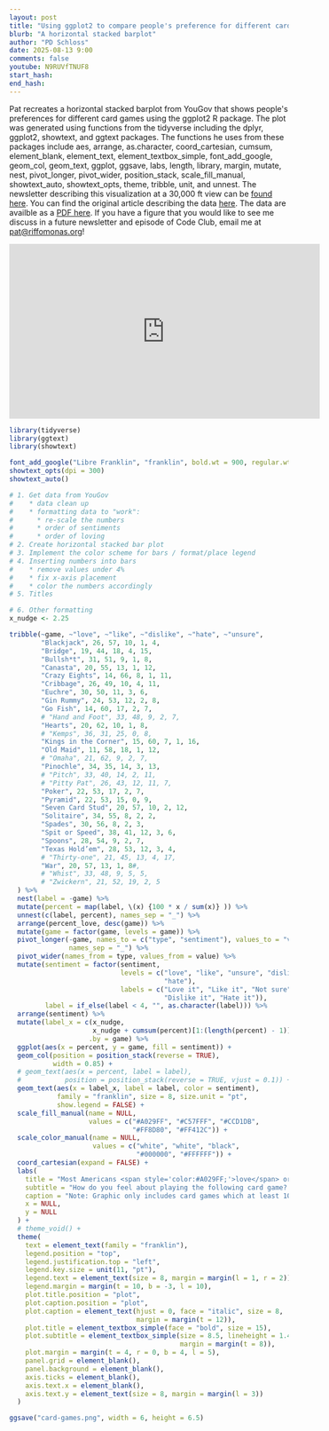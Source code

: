 ```yaml
---
layout: post
title: "Using ggplot2 to compare people's preference for different card games (CC365)"
blurb: "A horizontal stacked barplot"
author: "PD Schloss"
date: 2025-08-13 9:00
comments: false
youtube: N9RUVfTNUF8
start_hash: 
end_hash: 
---
```


Pat recreates a horizontal stacked barplot from YouGov that shows people's preferences for different card games using the ggplot2 R package. The plot was generated using functions from the tidyverse including the dplyr, ggplot2, showtext, and ggtext packages. The functions he uses from these packages include aes, arrange, as.character, coord_cartesian, cumsum, element_blank, element_text, element_textbox_simple, font_add_google, geom_col, geom_text, ggplot, ggsave, labs, length, library, margin, mutate, nest, pivot_longer, pivot_wider, position_stack, scale_fill_manual, showtext_auto, showtext_opts, theme, tribble, unit, and unnest. The newsletter describing this visualization at a 30,000 ft view can be [found here](https://shop.riffomonas.org/posts/visualizing-how-americans-feel-about-different-card-games). You can find the original article describing the data [here](https://today.yougov.com/entertainment/articles/45795-how-americans-feel-about-30-card-games). The data are availble as a [PDF here](https://d3nkl3psvxxpe9.cloudfront.net/documents/crosstabs_Card_Games.pdf). If you have a figure that you would like to see me discuss in a future newsletter and episode of Code Club, email me at pat@riffomonas.org!


<iframe style="margin: 0 auto;display:block;" width="560" height="315" src="https://www.youtube.com/embed/{{ page.youtube }}" frameborder="0" allow="accelerometer; autoplay; encrypted-media; gyroscope; picture-in-picture" allowfullscreen></iframe>


```R
library(tidyverse)
library(ggtext)
library(showtext)

font_add_google("Libre Franklin", "franklin", bold.wt = 900, regular.wt = 500)
showtext_opts(dpi = 300)
showtext_auto()

# 1. Get data from YouGov
#    * data clean up
#    * formatting data to "work":
#      * re-scale the numbers
#      * order of sentiments
#      * order of loving
# 2. Create horizontal stacked bar plot
# 3. Implement the color scheme for bars / format/place legend
# 4. Inserting numbers into bars
#    * remove values under 4%
#    * fix x-axis placement
#    * color the numbers accordingly
# 5. Titles

# 6. Other formatting
x_nudge <- 2.25

tribble(~game, ~"love", ~"like", ~"dislike", ~"hate", ~"unsure",
        "Blackjack", 26, 57, 10, 1, 4,
        "Bridge", 19, 44, 18, 4, 15,
        "Bullsh*t", 31, 51, 9, 1, 8,
        "Canasta", 20, 55, 13, 1, 12,
        "Crazy Eights", 14, 66, 8, 1, 11,
        "Cribbage", 26, 49, 10, 4, 11,
        "Euchre", 30, 50, 11, 3, 6,
        "Gin Rummy", 24, 53, 12, 2, 8,
        "Go Fish", 14, 60, 17, 2, 7,
        # "Hand and Foot", 33, 48, 9, 2, 7,
        "Hearts", 20, 62, 10, 1, 8,
        # "Kemps", 36, 31, 25, 0, 8,
        "Kings in the Corner", 15, 60, 7, 1, 16,
        "Old Maid", 11, 58, 18, 1, 12,
        # "Omaha", 21, 62, 9, 2, 7,
        "Pinochle", 34, 35, 14, 3, 13,
        # "Pitch", 33, 40, 14, 2, 11,
        # "Pitty Pat", 26, 43, 12, 11, 7,
        "Poker", 22, 53, 17, 2, 7,
        "Pyramid", 22, 53, 15, 0, 9,
        "Seven Card Stud", 20, 57, 10, 2, 12,
        "Solitaire", 34, 55, 8, 2, 2,
        "Spades", 30, 56, 8, 2, 3,
        "Spit or Speed", 38, 41, 12, 3, 6,
        "Spoons", 28, 54, 9, 2, 7,
        "Texas Hold’em", 28, 53, 12, 3, 4,
        # "Thirty-one", 21, 45, 13, 4, 17,
        "War", 20, 57, 13, 1, 8#,
        # "Whist", 33, 48, 9, 5, 5,
        # "Zwickern", 21, 52, 19, 2, 5
  ) %>%
  nest(label = -game) %>%
  mutate(percent = map(label, \(x) {100 * x / sum(x)} )) %>%
  unnest(c(label, percent), names_sep = "_") %>%
  arrange(percent_love, desc(game)) %>% 
  mutate(game = factor(game, levels = game)) %>%
  pivot_longer(-game, names_to = c("type", "sentiment"), values_to = "value",
               names_sep = "_") %>%
  pivot_wider(names_from = type, values_from = value) %>%
  mutate(sentiment = factor(sentiment,
                            levels = c("love", "like", "unsure", "dislike",
                                       "hate"),
                            labels = c("Love it", "Like it", "Not sure",
                                       "Dislike it", "Hate it")),
         label = if_else(label < 4, "", as.character(label))) %>%
  arrange(sentiment) %>%
  mutate(label_x = c(x_nudge,
                     x_nudge + cumsum(percent)[1:(length(percent) - 1)]),
                    .by = game) %>%
  ggplot(aes(x = percent, y = game, fill = sentiment)) +
  geom_col(position = position_stack(reverse = TRUE),
           width = 0.85) +
  # geom_text(aes(x = percent, label = label),
  #           position = position_stack(reverse = TRUE, vjust = 0.1)) +
  geom_text(aes(x = label_x, label = label, color = sentiment),
            family = "franklin", size = 8, size.unit = "pt",
            show.legend = FALSE) +
  scale_fill_manual(name = NULL,
                    values = c("#A029FF", "#C57FFF", "#CCD1DB",
                               "#FF8D80", "#FF412C")) +
  scale_color_manual(name = NULL,
                     values = c("white", "white", "black",
                                "#000000", "#FFFFFF")) +
  coord_cartesian(expand = FALSE) +
  labs(
    title = "Most Americans <span style='color:#A029FF;'>love</span> or <span style='color:#C57FFF;'>like</span> card games they've played",
    subtitle = "How do you feel about playing the following card game? (% of U.S. adult citizens who say they have ever played each card game)",
    caption = "Note: Graphic only includes card games which at least 100 respondents said they had ever played before.",
    x = NULL,
    y = NULL
  ) +
  # theme_void() +
  theme(
    text = element_text(family = "franklin"),
    legend.position = "top",
    legend.justification.top = "left",
    legend.key.size = unit(11, "pt"),
    legend.text = element_text(size = 8, margin = margin(l = 1, r = 2)),
    legend.margin = margin(t = 10, b = -3, l = 10),
    plot.title.position = "plot",
    plot.caption.position = "plot",
    plot.caption = element_text(hjust = 0, face = "italic", size = 8,
                                margin = margin(t = 12)),
    plot.title = element_textbox_simple(face = "bold", size = 15),
    plot.subtitle = element_textbox_simple(size = 8.5, lineheight = 1.4,
                                           margin = margin(t = 8)),
    plot.margin = margin(t = 4, r = 0, b = 4, l = 5),
    panel.grid = element_blank(),
    panel.background = element_blank(),
    axis.ticks = element_blank(),
    axis.text.x = element_blank(),
    axis.text.y = element_text(size = 8, margin = margin(l = 3))
  )

ggsave("card-games.png", width = 6, height = 6.5)
```